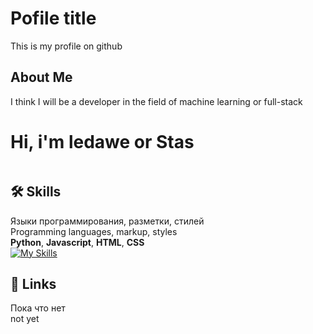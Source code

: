 # Pofile title

This is my profile on github


##  About Me
I think I will be a developer in the field of machine learning or full-stack

# Hi, i'm ledawe or Stas
```

```

## 🛠 Skills
Языки программирования, разметки, стилей\
Programming languages, markup, styles\
**Python**, **Javascript**, **HTML**, **CSS**\
[![My Skills](https://skillicons.dev/icons?i=py,js,html,css)](https://skillicons.dev)

## 🔗 Links
Пока что нет\
not yet
<!---
leda-we/leda-we is a ✨ special ✨ repository because its `README.md` (this file) appears on your GitHub profile.
You can click the Preview link to take a look at your changes.
--->
